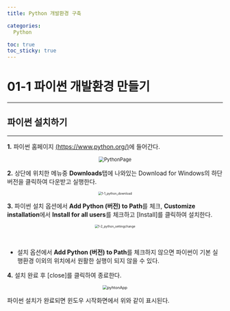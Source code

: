 ```yaml
---
title: Python 개발환경 구축

categories:
  Python

toc: true
toc_sticky: true
---
```


# 01-1	파이썬 개발환경 만들기

------



## 파이썬 설치하기

------

**1.** 파이썬 홈페이지 [(https://www.python.org/)](https://www.python.org/)에 들어간다.

<div style="text-align: center;">
<img src="https://user-images.githubusercontent.com/63965200/111932544-f9ac1f80-8b00-11eb-821d-d270ebb22f1a.png" alt="PythonPage" style="zoom:80%;" />
</div>



**2.** 상단에 위치한 메뉴중 **Downloads**탭에 나와있는 Download for Windows의 하단 버전을 클릭하여 다운받고     	실행한다.

<div style="text-align: center;">
<img src="https://user-images.githubusercontent.com/63965200/111929032-9fa75c00-8af8-11eb-9e41-092d7212ee4b.gif" alt="1-1_python_download" style="zoom: 50%;" />
</div>



**3.** 파이썬 설치 옵션에서 **Add Python (버전) to Path**를 체크, **Customize installation**에서 **Install for all users**를 체크하고 [Install]를 클릭하여 설치한다.

<div style="text-align: center;">
<img src="https://user-images.githubusercontent.com/63965200/111929045-a7ff9700-8af8-11eb-9b0b-b03cdc3b4503.gif" alt="1-2_python_settingchange" style="zoom: 50%;" />
</div>

​				

- 설치 옵션에서 **Add Python (버전) to Path**를 체크하지 않으면 파이썬이 기본 실행환경 이외의 		위치에서 원활한 실행이 되지 않을 수 있다.

**4.** 설치 완료 후 [close]를 클릭하여 종료한다.



<div style="text-align: center;">
<img src="https://user-images.githubusercontent.com/63965200/111970578-c6888100-8b3e-11eb-9722-1e483712305c.png" alt="pyhtonApp" style="zoom: 65%;" />
</div>	



파이썬 설치가 완료되면 윈도우 시작화면에서 위와 같이 표시된다.